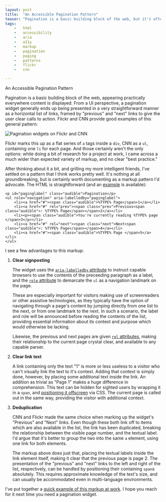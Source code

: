 ```yaml
---
layout: post
title:  "An Accessible Pagination Pattern"
teaser: "Pagination is a basic building block of the web, but it's often implemented with markup that makes it less accessible than it ought to be.  Here, I've outlined my preferred solution to the problem."
tags:
    -   html
    -   accessibility
    -   aria
    -   a11y
    -   markup
    -   pagination
    -   paging
    -   patterns
    -   flickr
    -   cnn

---
```

An Accessible Pagination Pattern

Pagination is a basic building block of the web, appearing practically everywhere content is displayed.  From a UI perspective, a pagination widget generally ends up being presented in a very straightforward manner as a horizontal list of links, framed by "previous" and "next" links to give the user clear calls to action.  Flickr and CNN provide good examples of this general pattern:

![Pagination widgets on Flickr and CNN](http://mikewest.org/static_content/2010-02-pagination-pattern.png)

Flickr marks this up as a flat series of `a` tags inside a `div`, CNN as a `ul`, containing one `li` for each page.  And those certainly aren't the only options: while doing a bit of research for a project at work, I came across a much wider than expected variety of markup, and no clear "best practice."

After thinking about it a bit, and grilling my more intelligent friends, I've settled on a pattern that I think works pretty well.  It's nothing at all groundbreaking, but is certainly worth documenting as a markup pattern I'd advocate.  The HTML is straightforward (and an [example][] is available):

    <p id="paginglabel" class="audible">Pagination</p>
    <ul role="navigation" aria-labelledby="paginglabel">
        <li><a href="#"><span class="audible">%TYPE% Page</span>1</a></li>
        <li><a href="#" rel="prev"><span class="prev">Previous<span class="audible">: %TYPE% Page</span></span>2</a></li>
        <li><p><span class="audible">You're currently reading %TYPE% page </span>3</p></li>
        <li><a href="#" rel="next"><span class="next">Next<span class="audible">: %TYPE% Page</span></span>4</a></li>
        <li><a href="#"><span class="audible">%TYPE% Page </span>5</a></li>
    </ul>

I see a few advantages to this markup:

1.  **Clear signposting**
    
    The widget uses the [`aria-labelledby` attribute][labelledby] to instruct
    capable browsers to use the contents of the preceeding paragraph as a
    label, and the [`role` attribute][role] to demarcate the `ul` as a
    navigation landmark on the page.
    
    These are especially important for visitors making use of screenreaders or 
    other assistive technologies, as they typically have the option of 
    navigating through a page's content by jumping directly from one list to 
    the next, or from one landmark to the next.  In such a scenario, the label 
    and role will be announced before reading the contents of the list, 
    providing essential information about its context and purpose which would 
    otherwise be lacking.
    
    Likewise, the previous and next pages are given [`rel` attributes][rel],
    making their relationship to the current page crystal clear, and available 
    to any capable parser.

2.  **Clear link text**
    
    A link containing only the text "1" is more or less useless to a visitor
    who can't visually link the text to it's context.  Adding that context is
    simply done, however, by placing some additional text inside the link.  An 
    addition as trivial as "Page 1" makes a huge difference in comprehension.
    This text can be hidden for sighted users by wrapping it in a `span`, and
    [positioning it offscreen][offscreen] via CSS.  The current page is called 
    out in the same way, providing the visitor with additional context.

3.  **Deduplication**
    
    CNN and Flickr made the same choice when marking up the widget's "Previous"
    and "Next" links.  Even though these both link off to items which are also
    available in the list, the link has been duplicated, breaking the
    relationship between the visible page number, and the textual label.  I'd
    argue that it's better to group the two into the same `a` element, using one
    link for both elements.
    
    The markup above does just that, placing the textual labels inside the link
    element itself, making it clear that the previous page is page 2.  The
    presentation of the "previous" and "next" links to the left and right of
    the list, respectively, can be handled by positioning their containing
    `span`s absolutely.  This requires approximate knowledge of the text's
    size, and can usually be accommodated even in multi-language environments.

I've put together a [quick example of this markup at work][example].  I hope you
reach for it next time you need a pagination widget.

[rel]: http://www.w3.org/TR/REC-html40/struct/links.html#h-12.1.2
[labelledby]:   http://www.w3.org/TR/2009/WD-wai-aria-20091215/states_and_properties#aria-labelledby
[role]: http://www.paciellogroup.com/blog/?p=106
[offscreen]: http://accessibilitytips.com/2008/03/05/avoiding-visibility-hidden/
[example]: http://mikewest.org/static_content/2010-02-pagination-pattern.html
